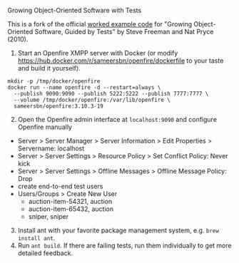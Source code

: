 Growing Object-Oriented Software with Tests

This is a fork of the official [worked example code](https://github.com/sf105/goos-code) for "Growing Object-Oriented Software, Guided by Tests" by Steve Freeman and Nat Pryce (2010).

1. Start an Openfire XMPP server with Docker (or modify https://hub.docker.com/r/sameersbn/openfire/dockerfile to your taste and build it yourself).
```
mkdir -p /tmp/docker/openfire
docker run --name openfire -d --restart=always \
  --publish 9090:9090 --publish 5222:5222 --publish 7777:7777 \
  --volume /tmp/docker/openfire:/var/lib/openfire \
  sameersbn/openfire:3.10.3-19
```
2. Open the Openfire admin interface at `localhost:9090` and configure Openfire manually
- Server > Server Manager > Server Information > Edit Properties > Servername: localhost
- Server > Server Settings > Resource Policy > Set Conflict Policy: Never kick
- Server > Server Settings > Offline Messages > Offline Message Policy: Drop
- create end-to-end test users
- Users/Groups > Create New User
    - auction-item-54321, auction
    - auction-item-65432, auction
    - sniper, sniper
3. Install ant with your favorite package management system, e.g. `brew install ant`.
4. Run `ant build`. If there are failing tests, run them individually to get more detailed feedback.
